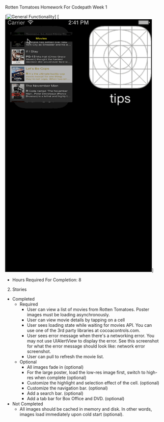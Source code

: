 Rotten Tomatoes Homework For Codepath Week 1

[![General Functionality](https://github.com/franklinho/rotten/blob/master/RottenTomatoes.gif)]
[![Network Error](https://github.com/franklinho/rotten/blob/master/RottenTomatoesNetworkConnectivity.gif)]

- Hours Required For Completion: 8
2. Stories
  * Completed
    * Required
      * User can view a list of movies from Rotten Tomatoes. Poster images must be loading asynchronously.
      * User can view movie details by tapping on a cell
      * User sees loading state while waiting for movies API. You can use one of the 3rd party libraries at cocoacontrols.com.
      * User sees error message when there's a networking error. You may not use UIAlertView to display the error. See this screenshot for what the error message should look like: network error screenshot.
      * User can pull to refresh the movie list. 
    * Optional
      * All images fade in (optional)
      * For the large poster, load the low-res image first, switch to high-res when complete (optional)		
      * Customize the highlight and selection effect of the cell. (optional)
      * Customize the navigation bar. (optional)	
      * Add a search bar. (optional)
      * Add a tab bar for Box Office and DVD. (optional) 
  * Not Completed
    * All images should be cached in memory and disk. In other words, images load immediately upon cold start (optional).

